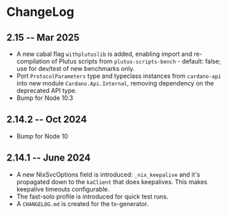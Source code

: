 # ChangeLog

## 2.15 -- Mar 2025

* A new cabal flag `withplutuslib` is added, enabling import and re-compilation of Plutus scripts from `plutus-scripts-bench` - default: false; use for dev/test of new benchmarks only.
* Port `ProtocolParameters` type and typeclass instances from `cardano-api` into new module `Cardano.Api.Internal`, removing dependency on the deprecated API type.
* Bump for Node 10.3

## 2.14.2 -- Oct 2024

* Bump for Node 10

## 2.14.1 -- June 2024

* A new NixSvcOptions field is introduced: `_nix_keepalive`
  and it's propagated down to the `kaClient` that does keepalives.
  This makes keepalive timeouts configurable.
* The fast-solo profile is introduced for quick test runs.
* A `CHANGELOG.md` is created for the tx-generator.
